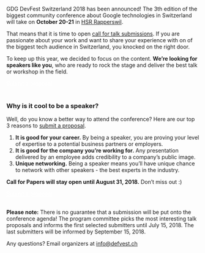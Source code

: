 GDG DevFest Switzerland 2018 has been announced! The 3th edition of the biggest community conference about Google technologies in Switzerland will take on **October 20-21** in [HSR Rapperswil](https://www.hsr.ch).

That means that it is time to open [call for talk submissions](http://bit.ly/dfch18-c4p). If you are passionate about your work and want to share your experience with on of the biggest tech audience in Switzerland, you knocked on the right door.

To keep up this year, we decided to focus on the content. **We’re looking for speakers like you**, who are ready to rock the stage and deliver the best talk or workshop in the field.
<div class="text-center">
<a href="http://bit.ly/dfch18-c4p" target="_blank" class="style-scope header-content" style="color: white; ">
  <paper-button class="primary style-scope header-content x-scope paper-button-0" raised="" role="button" tabindex="0" animated="" aria-disabled="false" elevation="1">Submit a proposal</paper-button>
</a>
</div>

<br/>

### Why is it cool to be a speaker?

Well, do you know a better way to attend the conference? Here are our top 3 reasons to [submit a proposal](http://bit.ly/dfch18-c4p).

1. **It is good for your career.** By being a speaker, you are proving your level of expertise to a potential business partners or employers.
2. **It is good for the company you’re working for.** Any presentation delivered by an employee adds credibility to a company’s public image.
3. **Unique networking.** Being a speaker means you’ll have unique chance to network with other speakers - the best experts in the industry.

**Call for Papers will stay open until August 31, 2018.** Don’t miss out :)

<div class="text-center">
<a href="http://bit.ly/dfch18-c4p" target="_blank" class="style-scope header-content" style="color: white; ">
  <paper-button class="primary style-scope header-content x-scope paper-button-0" raised="" role="button" tabindex="0" animated="" aria-disabled="false" elevation="1">Submit a proposal</paper-button>
</a>
</div>
<br/>

**Please note:** There is no guarantee that a submission will be put onto the conference agenda! The program committee picks the most interesting talk proposals and informs the first selected submitters until July 15, 2018. The last submitters will be informed by September 15, 2018.

Any questions? Email organizers at [info@defvest.ch](mailto:info@defvest.ch)
